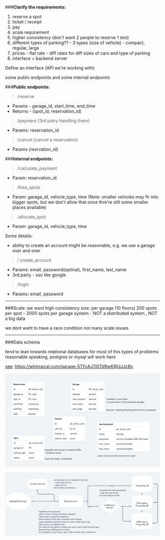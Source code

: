 ###**Clarify the requirements:** 
1. reserve a spot
2. ticket / receipt 
3. pay 
4. scale requirement
5. higher consistency (don't want 2 people to reserve 1 slot)
6. different types of parking?? - 3 types (size of vehicle) - compact, regular, large
7. prices - flat rate - diff rates for diff sizes of cars and type of parking
8. interface + backend server 

Define an interface (API we're working with)

some public endpoints and some internal endpoints 

###**Public endpoints:** 

>/reserve
- Params - garage_id, start_time, end_time
- Returns - (spot_id, reservation_id)

>/payment (3rd patry handling them)
- Params: reservation_id

>/cancel (cancel a reservation)
- Params (resrvation_id) 

###**Internal endpoints:** 

>/calculate_payment

- Param: reservation_id

>/free_spots
- Param: garage_id, vehicle_type, time
(Note: smaller vehicles may fir into bigger spots, but we don't allow that once thre're still some smaller places available)

>/allocate_spot
 - Param: garage_id, vehicle_type, time

Some details:
- ability to create an account might be reasonable, e.g. we use a garage over and over
>/ create_account
- Params: email, password(optinal), first_name, last_name
- 3rd party - sso like google
>/login 
- Params: email, password

------------------------------------------------------------------------------------

###Scale: 
we want high consistency 
size: per garage (10 floors) 200 spots per spot - 2000 spots per garage 
system - NOT a distributed system , NOT a big data

we dont waht to have a race condition 
not many scale issues 

------------------------------------------------------------------------------------
###Data schema 


tend to lean towards relational databases for most of this types of problems 
reasonable speaking, postgres or mysql will work here 

[see](**https://whimsical.com/garage-5TFcAJ7iGTd9wKRjUJJcBv**): https://whimsical.com/garage-5TFcAJ7iGTd9wKRjUJJcBv 

![database schema](database_schema.png)

![architecture](architecture.png)

